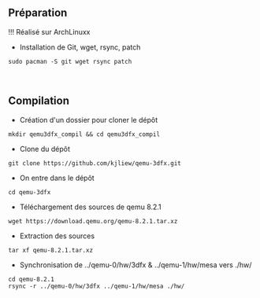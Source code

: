 ## Préparation
!!! Réalisé sur ArchLinuxx

- Installation de Git, wget, rsync, patch
```
sudo pacman -S git wget rsync patch
```

<br>

## Compilation
- Création d'un dossier pour cloner le dépôt
```
mkdir qemu3dfx_compil && cd qemu3dfx_compil
```
- Clone du dépôt
```
git clone https://github.com/kjliew/qemu-3dfx.git
```
- On entre dans le dépôt
```
cd qemu-3dfx
```
- Téléchargement des sources de qemu 8.2.1
```
wget https://download.qemu.org/qemu-8.2.1.tar.xz
```
- Extraction des sources
```
tar xf qemu-8.2.1.tar.xz
```
- Synchronisation de ../qemu-0/hw/3dfx & ../qemu-1/hw/mesa vers ./hw/
```
cd qemu-8.2.1
rsync -r ../qemu-0/hw/3dfx ../qemu-1/hw/mesa ./hw/
```

